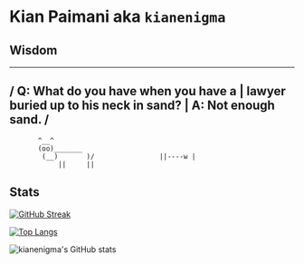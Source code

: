 # Kian Paimani aka `kianenigma`

## Wisdom

<!--START_SECTION:cowsay-->
 _______________________________________
/ Q: What do you have when you have a   | lawyer buried up to his neck in sand? |
 A: Not enough sand.                   /
 ---------------------------------------
           ^__^
           (oo)_______
            (__)       )/                ||----w |
                ||     ||
<!--END_SECTION:cowsay-->


## Stats

[![GitHub Streak](http://github-readme-streak-stats.herokuapp.com?user=kianenigma)](https://git.io/streak-stats)

[![Top Langs](https://github-readme-stats.vercel.app/api/top-langs/?username=kianenigma&hide=Tex,SCSS)](https://github.com/anuraghazra/github-readme-stats)

![kianenigma's GitHub stats](https://github-readme-stats.vercel.app/api?username=kianenigma)




